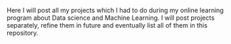 Here I will post all my projects which I had to do during my online learning program about Data science and Machine Learning. I will post projects separately, refine them in future and eventually list all of them in this repository.
